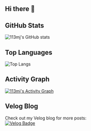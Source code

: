 ## Hi there 👋

<!--
**113mj/113mj** is a ✨ _special_ ✨ repository because its `README.md` (this file) appears on your GitHub profile.

Here are some ideas to get you started:

- 🔭 I’m currently working on ...
- 🌱 I’m currently learning ...
- 👯 I’m looking to collaborate on ...
- 🤔 I’m looking for help with ...
- 💬 Ask me about ...
- 📫 How to reach me: ...
- 😄 Pronouns: ...
- ⚡ Fun fact: ...
-->

## GitHub Stats
![113mj's GitHub stats](https://github-readme-stats.vercel.app/api?username=113mj&count_private=true&show_icons=true&theme=radical)

## Top Languages
![Top Langs](https://github-readme-stats.vercel.app/api/top-langs/?username=113mj&layout=compact&theme=radical&count_private=true)

## Activity Graph
[![113mj's Activity Graph](https://github-readme-activity-graph.vercel.app/graph?username=113mj&theme=github)](https://github.com/ashutosh00710/github-readme-activity-graph)


## Velog Blog
Check out my Velog blog for more posts:  
[![Velog Badge](https://img.shields.io/badge/-Velog-20C997?style=flat-square&logo=Velog&logoColor=white)](https://velog.io/@1113mj)

